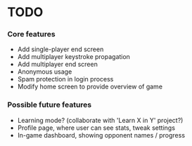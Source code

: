 # TODO

### Core features
* Add single-player end screen
* Add multiplayer keystroke propagation
* Add multiplayer end screen
* Anonymous usage
* Spam protection in login process
* Modify home screen to provide overview of game

### Possible future features
* Learning mode? (collaborate with 'Learn X in Y' project?)
* Profile page, where user can see stats, tweak settings
* In-game dashboard, showing opponent names / progress
